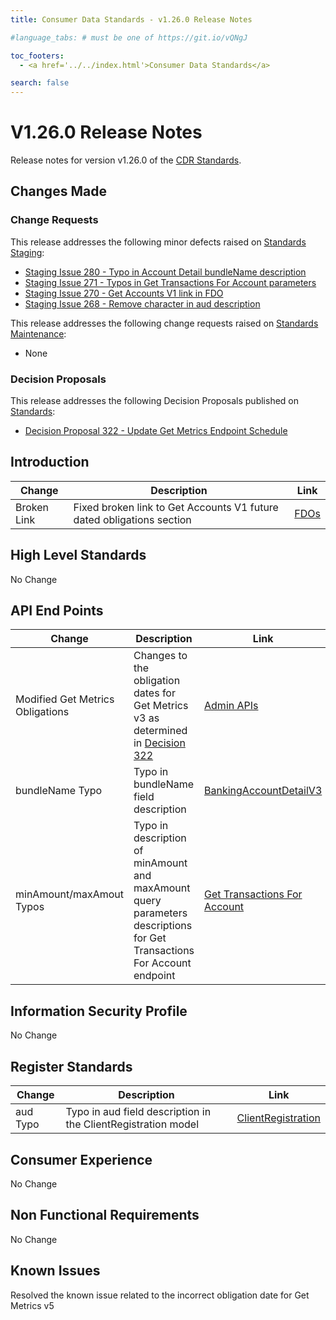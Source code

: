 ```yaml
---
title: Consumer Data Standards - v1.26.0 Release Notes

#language_tabs: # must be one of https://git.io/vQNgJ

toc_footers:
  - <a href='../../index.html'>Consumer Data Standards</a>

search: false
---
```


# V1.26.0 Release Notes
Release notes for version v1.26.0 of the [CDR Standards](../../index.html).

## Changes Made
### Change Requests

This release addresses the following minor defects raised on [Standards Staging](https://github.com/ConsumerDataStandardsAustralia/standards-staging/issues):

- [Staging Issue 280 - Typo in Account Detail bundleName description](https://github.com/ConsumerDataStandardsAustralia/standards-staging/issues/280)
- [Staging Issue 271 - Typos in Get Transactions For Account parameters](https://github.com/ConsumerDataStandardsAustralia/standards-staging/issues/271)
- [Staging Issue 270 - Get Accounts V1 link in FDO](https://github.com/ConsumerDataStandardsAustralia/standards-staging/issues/270)
- [Staging Issue 268 - Remove character in aud description](https://github.com/ConsumerDataStandardsAustralia/standards-staging/issues/268)

This release addresses the following change requests raised on [Standards Maintenance](https://github.com/ConsumerDataStandardsAustralia/standards-maintenance/issues):

- None

### Decision Proposals

This release addresses the following Decision Proposals published on [Standards](https://github.com/ConsumerDataStandardsAustralia/standards/issues):

- [Decision Proposal 322 - Update Get Metrics Endpoint Schedule](https://github.com/ConsumerDataStandardsAustralia/standards/issues/322)

## Introduction

|Change|Description|Link|
|------|-----------|----|
| Broken Link | Fixed broken link to Get Accounts V1 future dated obligations section| [FDOs](../../#future-dated-obligations) |

## High Level Standards

No Change

## API End Points

|Change|Description|Link|
|------|-----------|----|
| Modified Get Metrics Obligations | Changes to the obligation dates for Get Metrics v3 as determined in [Decision 322](https://github.com/ConsumerDataStandardsAustralia/standards/issues/322) | [Admin APIs](../../#admin-apis) |
| bundleName Typo | Typo in bundleName field description | [BankingAccountDetailV3](../../#tocSbankingaccountdetailv3) |
| minAmount/maxAmout Typos | Typo in description of minAmount and maxAmount query parameters descriptions for Get Transactions For Account endpoint| [Get Transactions For Account](../../#get-transactions-for-account) |

## Information Security Profile

No Change

## Register Standards

|Change|Description|Link|
|------|-----------|----|
| aud Typo | Typo in aud field description in the ClientRegistration model| [ClientRegistration](../../#tocSclientregistration) |

## Consumer Experience

No Change

## Non Functional Requirements

No Change

## Known Issues

Resolved the known issue related to the incorrect obligation date for Get Metrics v5
